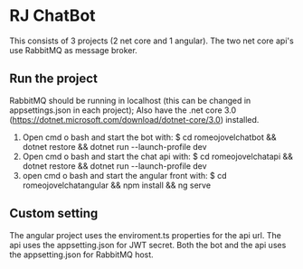 # RJ ChatBot

This consists of 3 projects (2 net core and 1 angular).
The two net core api's use RabbitMQ as message broker.

## Run the project

RabbitMQ should be running in localhost (this can be changed in appsettings.json in each project);
Also have the .net core 3.0 (https://dotnet.microsoft.com/download/dotnet-core/3.0) installed.
1. Open cmd o bash and start the bot with: 
$ cd romeojovelchatbot && dotnet restore && dotnet run --launch-profile dev
2. Open cmd o bash and start the chat api with: 
$ cd romeojovelchatapi && dotnet restore && dotnet run --launch-profile dev
3. open cmd o bash and start the angular front with:
$ cd romeojovelchatangular && npm install && ng serve

## Custom setting
The angular project uses the enviroment.ts properties for the api url.
The api uses the appsetting.json for JWT secret.
Both the bot and the api uses the appsetting.json for RabbitMQ host.
